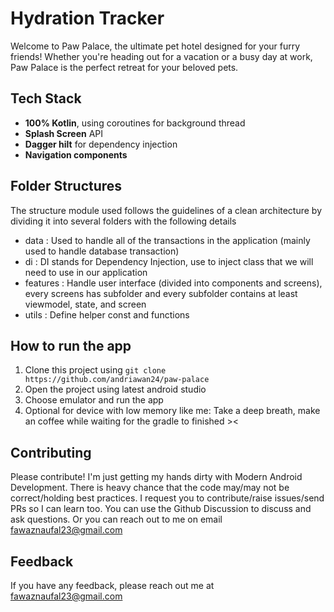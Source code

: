 
# Hydration Tracker

Welcome to Paw Palace, the ultimate pet hotel designed for your furry friends! Whether you're heading out for a vacation or a busy day at work, Paw Palace is the perfect retreat for your beloved pets.
## Tech Stack

* **100% Kotlin**, using coroutines for background thread
* **Splash Screen** API
* **Dagger hilt** for dependency injection
* **Navigation components**

## Folder Structures
The structure module used follows the guidelines of a clean architecture by dividing it into several folders with the following details
- data : Used to handle all of the transactions in the application (mainly used to handle database transaction)
- di : DI stands for Dependency Injection, use to inject class that we will need to use in our application
- features : Handle user interface (divided into components and screens), every screens has subfolder and every subfolder contains at least viewmodel, state, and screen
- utils : Define helper const and functions

## How to run the app
1. Clone this project using ```git clone https://github.com/andriawan24/paw-palace```
2. Open the project using latest android studio
3. Choose emulator and run the app
4. Optional for device with low memory like me: Take a deep breath, make an coffee while waiting for the gradle to finished ><

## Contributing
Please contribute! I'm just getting my hands dirty with Modern Android Development.
There is heavy chance that the code may/may not be correct/holding best practices. I request you to contribute/raise issues/send PRs so I can learn too. You can use the Github Discussion to discuss and ask questions. Or you can reach out to me on email fawaznaufal23@gmail.com

## Feedback
If you have any feedback, please reach out me at fawaznaufal23@gmail.com

